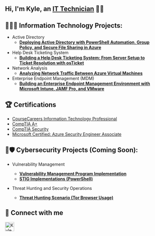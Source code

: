 ## Hi, I'm Kyle, an [IT Technician](https://www.linkedin.com/in/kyledbusiness/) 👋🏾

<h2>👨🏾‍💻 Information Technology Projects:</h2>

- Active Directory
  - **[Deploying Active Directory with PowerShell Automation, Group Policy, and Secure File Sharing in Azure](https://github.com/kyledbusiness/active-directory)**
- Help Desk Ticketing System
  - **[Building a Help Desk Ticketing System: From Server Setup to Ticket Resolution with osTicket](https://github.com/kyledbusiness/ticketing-system)**
- Network Analysis
  - **[Analyzing Network Traffic Between Azure Virtual Machines](https://github.com/kyledbusiness/azure-network-protocols)**
- Enterprise Endpoint Management (MDM)
  - **[Building an Enterprise Endpoint Management Environment with Microsoft Intune, JAMF Pro, and VMware](https://github.com/kyledbusiness/enterprise-endpoint-management)**
 
<h2>🏆 Certifications</h2>

- [CourseCareers Information Technology Professional](https://coursecareers.com/courses/explore/it)
- [CompTIA A+](https://www.credly.com/badges/7812f477-e7e3-4bf9-8531-4db05d27691f/linked_in?t=slgu5y)
- [CompTIA Security](https://www.credly.com/badges/d4fc1be7-6004-4cad-bf5e-00bd82995ca7/public_url)
- [Microsoft Certified: Azure Security Engineer Associate](https://learn.microsoft.com/api/credentials/share/en-us/kyledbusiness/CF707FB8436DDCB9?sharingId=DEA29E9FB96B5EF2)

<h2>🛜🛡️ Cybersecurity Projects (Coming Soon):</h2>
  
- Vulnerability Management
  - **[Vulnerability Management Program Implementation](https://github.com/kyledbusiness/vulnerability-management-program)**
  - **[STIG Implementations (PowerShell)](https://github.com/kyledbusiness/stig-implementations)**

- Threat Hunting and Security Operations
  - **[Threat Hunting Scenario (Tor Browser Usage)](https://github.com/kyledbusiness/threat-hunting-scenario-tor)**

<h2>📲 Connect with me</h2>

[<img align="left" alt="Kyle | LinkedIn" width="30px" src="https://github.com/user-attachments/assets/2b09b0c8-482a-4dda-bf73-f00ca34ea8b5" />][linkedin]


[linkedin]: https://linkedin.com/in/kyledbusiness
